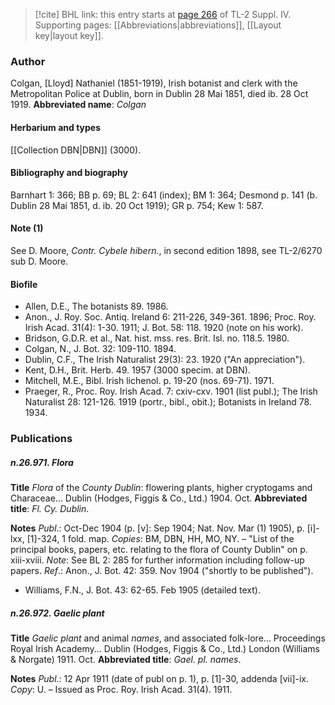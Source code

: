 > [!cite] BHL link: this entry starts at [page 266](https://www.biodiversitylibrary.org/page/33265943) of TL-2 Suppl. IV.
> Supporting pages: [[Abbreviations|abbreviations]], [[Layout key|layout key]].

### Author

Colgan, \[Lloyd\] Nathaniel (1851-1919), Irish botanist and clerk with the Metropolitan Police at Dublin, born in Dublin 28 Mai 1851, died ib. 28 Oct 1919. 
**Abbreviated name**: *Colgan*

#### Herbarium and types

[[Collection DBN|DBN]] (3000).

#### Bibliography and biography

Barnhart 1: 366; BB p. 69; BL 2: 641 (index); BM 1: 364; Desmond p. 141 (b. Dublin 28 Mai 1851, d. ib. 20 Oct 1919); GR p. 754; Kew 1: 587.

#### Note (1)

See D. Moore, *Contr. Cybele hibern.*, in second edition 1898, see TL-2/6270 sub D. Moore.

#### Biofile

- Allen, D.E., The botanists 89. 1986.
- Anon., J. Roy. Soc. Antiq. Ireland 6: 211-226, 349-361. 1896; Proc. Roy. Irish Acad. 31(4): 1-30. 1911; J. Bot. 58: 118. 1920 (note on his work).
- Bridson, G.D.R. et al., Nat. hist. mss. res. Brit. Isl. no. 118.5. 1980.
- Colgan, N., J. Bot. 32: 109-110. 1894.
- Dublin, C.F., The Irish Naturalist 29(3): 23. 1920 ("An appreciation").
- Kent, D.H., Brit. Herb. 49. 1957 (3000 specim. at DBN).
- Mitchell, M.E., Bibl. Irish lichenol. p. 19-20 (nos. 69-71). 1971.
- Praeger, R., Proc. Roy. Irish Acad. 7: cxiv-cxv. 1901 (list publ.); The Irish Naturalist 28: 121-126. 1919 (portr., bibl., obit.); Botanists in Ireland 78. 1934.

### Publications

##### n.26.971. Flora

**Title**
*Flora* of the *County Dublin*: flowering plants, higher cryptogams and Characeae... Dublin (Hodges, Figgis & Co., Ltd.) 1904. Oct.
**Abbreviated title**: *Fl. Cy. Dublin*.

**Notes**
*Publ*.: Oct-Dec 1904 (p. \[v\]: Sep 1904; Nat. Nov. Mar (1) 1905), p. \[i\]-lxx, \[1\]-324, 1 fold. map. *Copies*: BM, DBN, HH, MO, NY. – "List of the principal books, papers, etc. relating to the flora of County Dublin" on p. xiii-xviii.
*Note*: See BL 2: 285 for further information including follow-up papers.
*Ref*.: Anon., J. Bot. 42: 359. Nov 1904 ("shortly to be published").
- Williams, F.N., J. Bot. 43: 62-65. Feb 1905 (detailed text).

##### n.26.972. Gaelic plant

**Title**
*Gaelic plant* and animal *names*, and associated folk-lore... Proceedings Royal Irish Academy... Dublin (Hodges, Figgis & Co., Ltd.) London (Williams & Norgate) 1911. Oct.
**Abbreviated title**: *Gael. pl. names*.

**Notes**
*Publ*.: 12 Apr 1911 (date of publ on p. 1), p. \[1\]-30, addenda \[vii\]-ix. *Copy*: U. – Issued as Proc. Roy. Irish Acad. 31(4). 1911.

